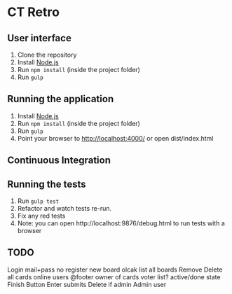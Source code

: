 # CT Retro

## User interface

1. Clone the repository
2. Install [Node.js](https://nodejs.org/en/)
3. Run ```npm install``` (inside the project folder)
4. Run ```gulp```

## Running the application

1. Install [Node.js](https://nodejs.org/en/)
2. Run ```npm install``` (inside the project folder)
3. Run ```gulp```
4. Point your browser to [http://localhost:4000/](http://localhost:4000/) or open dist/index.html

## Continuous Integration
## Running the tests

1. Run ```gulp test```
2. Refactor and watch tests re-run.
3. Fix any red tests
4. Note: you can open http://localhost:9876/debug.html to run tests with a browser


## TODO
Login mail+pass no register
new board olcak
list all boards
Remove Delete all cards
online users @footer
owner of cards
voter list?
active/done state Finish Button
Enter submits
Delete if admin
Admin user
